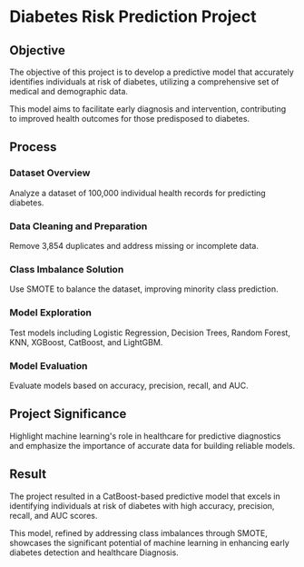 # Diabetes Risk Prediction Project

## Objective

The objective of this project is to develop a predictive model that accurately identifies individuals at risk of diabetes, utilizing a comprehensive set of medical and demographic data. 

This model aims to facilitate early diagnosis and intervention, contributing to improved health outcomes for those predisposed to diabetes.

## Process

### Dataset Overview
Analyze a dataset of 100,000 individual health records for predicting diabetes.

### Data Cleaning and Preparation
Remove 3,854 duplicates and address missing or incomplete data.

### Class Imbalance Solution
Use SMOTE to balance the dataset, improving minority class prediction.

### Model Exploration
Test models including Logistic Regression, Decision Trees, Random Forest, KNN, XGBoost, CatBoost, and LightGBM.

### Model Evaluation
Evaluate models based on accuracy, precision, recall, and AUC.

## Project Significance

Highlight machine learning's role in healthcare for predictive diagnostics and emphasize the importance of accurate data for building reliable models.

## Result

The project resulted in a CatBoost-based predictive model that excels in identifying individuals at risk of diabetes with high accuracy, precision, recall, and AUC scores. 

This model, refined by addressing class imbalances through SMOTE, showcases the significant potential of machine learning in enhancing early diabetes detection and healthcare Diagnosis.
